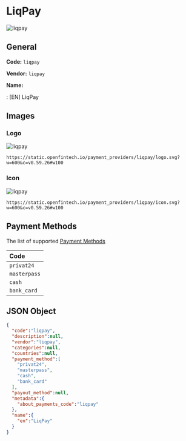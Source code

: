 
# LiqPay 
![liqpay](https://static.openfintech.io/payment_providers/liqpay/logo.svg?w=600&c=v0.59.26#w100)  

## General 
 
**Code:** `liqpay`  
 
**Vendor:** `liqpay`  
 
**Name:**  
 
:	[EN] LiqPay  

## Images 

### Logo 
 
![liqpay](https://static.openfintech.io/payment_providers/liqpay/logo.svg?w=600&c=v0.59.26#w100)  

```
https://static.openfintech.io/payment_providers/liqpay/logo.svg?w=600&c=v0.59.26#w100
```  

### Icon 
 
![liqpay](https://static.openfintech.io/payment_providers/liqpay/icon.svg?w=600&c=v0.59.26#w100)  

```
https://static.openfintech.io/payment_providers/liqpay/icon.svg?w=600&c=v0.59.26#w100
```  

## Payment Methods 
 
The list of supported  [Payment Methods](#) 

|Code| 
|:---| 
|`privat24` | 
|`masterpass` | 
|`cash` | 
|`bank_card` | 
 

## JSON Object 

```json
{
  "code":"liqpay",
  "description":null,
  "vendor":"liqpay",
  "categories":null,
  "countries":null,
  "payment_method":[
    "privat24",
    "masterpass",
    "cash",
    "bank_card"
  ],
  "payout_method":null,
  "metadata":{
    "about_payments_code":"liqpay"
  },
  "name":{
    "en":"LiqPay"
  }
}
```  
